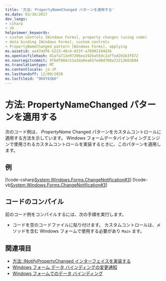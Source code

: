 ```yaml
---
title: '方法: PropertyNameChanged パターンを適用する'
ms.date: 03/30/2017
dev_langs:
- csharp
- vb
helpviewer_keywords:
- custom controls [Windows Forms], property changes (using code)
- data binding [Windows Forms], custom controls
- PropertyNameChanged pattern [Windows Forms], applying
ms.assetid: aa47ddf6-5223-40c4-833f-a78992194836
ms.openlocfilehash: 01afa713e97206ea192ba55dc2affad20163f872
ms.sourcegitcommit: 9f6df084c53a3da0ea657ed0d708a72213683084
ms.translationtype: MT
ms.contentlocale: ja-JP
ms.lasthandoff: 12/09/2020
ms.locfileid: "96974366"
---
```

# <a name="how-to-apply-the-propertynamechanged-pattern"></a>方法: PropertyNameChanged パターンを適用する
次のコード例は、 *PropertyName* Changed パターンをカスタムコントロールに適用する方法を示しています。 Windows フォームデータバインディングエンジンで使用されるカスタムコントロールを実装するときに、このパターンを適用します。  
  
## <a name="example"></a>例  
 [!code-csharp[System.Windows.Forms.ChangeNotification#3](~/samples/snippets/csharp/VS_Snippets_Winforms/System.Windows.Forms.ChangeNotification/CS/Form1.cs#3)]
 [!code-vb[System.Windows.Forms.ChangeNotification#3](~/samples/snippets/visualbasic/VS_Snippets_Winforms/System.Windows.Forms.ChangeNotification/VB/Form1.vb#3)]  
  
## <a name="compiling-the-code"></a>コードのコンパイル  
 前のコード例をコンパイルするには、次の手順を実行します。  
  
- コードを空のコードファイルに貼り付けます。 カスタムコントロールは、メソッドを含む Windows フォームで使用する必要があり `Main` ます。  
  
## <a name="see-also"></a>関連項目

- [方法: INotifyPropertyChanged インターフェイスを実装する](how-to-implement-the-inotifypropertychanged-interface.md)
- [Windows フォーム データ バインディングの変更通知](change-notification-in-windows-forms-data-binding.md)
- [Windows フォームでのデータ バインディング](windows-forms-data-binding.md)
